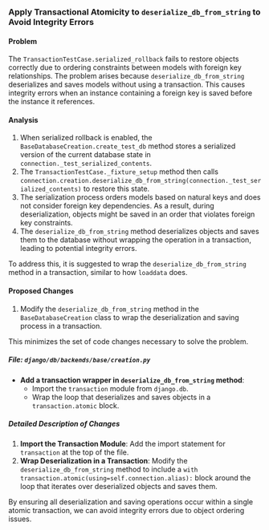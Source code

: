 ### Apply Transactional Atomicity to `deserialize_db_from_string` to Avoid Integrity Errors

#### Problem
The `TransactionTestCase.serialized_rollback` fails to restore objects correctly due to ordering constraints between models with foreign key relationships. The problem arises because `deserialize_db_from_string` deserializes and saves models without using a transaction. This causes integrity errors when an instance containing a foreign key is saved before the instance it references.

#### Analysis
1. When serialized rollback is enabled, the `BaseDatabaseCreation.create_test_db` method stores a serialized version of the current database state in `connection._test_serialized_contents`.
2. The `TransactionTestCase._fixture_setup` method then calls `connection.creation.deserialize_db_from_string(connection._test_serialized_contents)` to restore this state.
3. The serialization process orders models based on natural keys and does not consider foreign key dependencies. As a result, during deserialization, objects might be saved in an order that violates foreign key constraints.
4. The `deserialize_db_from_string` method deserializes objects and saves them to the database without wrapping the operation in a transaction, leading to potential integrity errors.

To address this, it is suggested to wrap the `deserialize_db_from_string` method in a transaction, similar to how `loaddata` does.

#### Proposed Changes
1. Modify the `deserialize_db_from_string` method in the `BaseDatabaseCreation` class to wrap the deserialization and saving process in a transaction.

This minimizes the set of code changes necessary to solve the problem.

##### File: `django/db/backends/base/creation.py`
- **Add a transaction wrapper in `deserialize_db_from_string` method**:
  - Import the `transaction` module from `django.db`.
  - Wrap the loop that deserializes and saves objects in a `transaction.atomic` block.

##### Detailed Description of Changes
1. **Import the Transaction Module**: Add the import statement for `transaction` at the top of the file.
2. **Wrap Deserialization in a Transaction**: Modify the `deserialize_db_from_string` method to include a `with transaction.atomic(using=self.connection.alias):` block around the loop that iterates over deserialized objects and saves them.

By ensuring all deserialization and saving operations occur within a single atomic transaction, we can avoid integrity errors due to object ordering issues.


